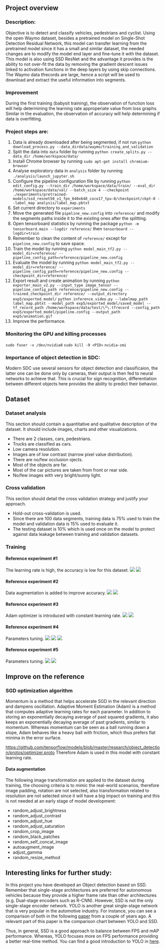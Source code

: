 ## Project overview
### Description:
Objective is to detect and classify vehicles, pedestrians and cyclist.
Using the open Waymo dataset, besides a pretrained model on Single-Shot Detection Residual Network, this model can transfer learning from the pretrained model since it has a small and similar dataset, the needed changes are to modify the model end layer and fine-tune it with the dataset.
This model is also using SSD ResNet and the advantage it provides is the ability to not over-fit the data by removing the gradient descent issues linked to activation functions in the deep layers by using skip connections.
The Waymo data tfrecords are large, hence a script will be used to download and extract the useful information into segments.

### Improvement
During the first training (babysit training), the observation of function loss will help determining the learning rate approperiate value from loss graphs.
Similar in the evaluation, the observation of accuracy will help determining if data is overfitting.

### Project steps are:
1. Data is already downloaded after being segmented, if not run
`python download_process.py --data_dirdata/waymo/training_and_validation`
2. Split the data into `data` folder by running
`python create_splits.py --data_dir /home/workspace/data/`
3. Install Chrome browser by running
`sudo apt-get install chromium-browser`
4. Analyse exploratory data in `analysis` folder by running
`./analysis/launch_jupyter.sh`
5. Configure the pipeline configuration file by running
`python edit_config.py --train_dir /home/workspace/data/train/ --eval_dir /home/workspace/data/val/ --batch_size 4 --checkpoint ./experiments/pretrained-models/ssd_resnet50_v1_fpn_640x640_coco17_tpu-8/checkpoint/ckpt-0 --label_map analysis/label_map.pbtxt`
6. Set current directory to `experiments`
7. Move the generated file `pipeline_new.config` into `reference/` and modify the segments paths inside it to the existing ones after the splitting.
8. Open tensorboard statistics by running the package
`python -m tensorboard.main --logdir reference/` then `tensorboard --logdir=train`
9. Remember to clean the content of `reference/` except for `pipeline_new.config` to save space.
10. Train the model by running
`python model_main_tf2.py --model_dir=reference/ --pipeline_config_path=reference/pipeline_new.config`
11. Evaluate the model by running
`python model_main_tf2.py --model_dir=reference/ --pipeline_config_path=reference/pipeline_new.config --checkpoint_dir=reference/`
12. Export result and create animation by running
`python exporter_main_v2.py --input_type image_tensor --pipeline_config_path reference/pipeline_new.config --trained_checkpoint_dir reference/ --output_directory exp5/exported_model/`
`python inference_video.py --labelmap_path label_map.pbtxt --model_path exp5/exported_model/saved_model --tf_record_path /home/workspace/data/test/\*\.tfrecord --config_path exp5/exported_model/pipeline.config --output_path exp5/animation.gif`
13. Improve the performance.

### Monitoring the GPU and killing processes
`sudo fuser -v /dev/nvidia0`
`sudo kill -9 <PID>`
`nvidia-smi`

### Importance of object detection in SDC:
Modern SDC use several sensors for object detection and classificaion, the latter one can be done only by cameras, their output is then fed to neural networks to achieve that.
This is crucial for sign recognition, differentiation between different objects here provides the ability to predict their behavior.

## Dataset
### Dataset analysis
This section should contain a quantitative and qualitative description of the dataset. It should include images, charts and other visualizations.
- There are 2 classes, cars, pedestrians.
- Trucks are classified as cars.
- Low camera resolution.
- Images are of low contrast (narrow pixel value distribution).
- There are no/few occlusion ojects.
- Most of the objects are far.
- Most of the car pictures are taken from front or rear side.
- No/few images with very bright/sunny light.

### Cross validation
This section should detail the cross validation strategy and justify your approach.
- Hold-out cross-validation is used.
- Since there are 100 data segments, training data is 75% used to train the model and validation data is 15% used to evaluate it.
- The testing dataset is 10% which is used once on the model to protect against data leakage between training and validation datasets.

### Training
#### Reference experiment #1
The learning rate is high, the accuracy is low for this dataset.
<img src="experiments/exp0/loss.png"/>
<img src="experiments/exp0/lr.png"/>

#### Reference experiment #2
Data augmentation is added to improve accuracy.
<img src="experiments/exp1/loss.png"/>
<img src="experiments/exp1/lr.png"/>

#### Reference experiment #3
Adam optimizer is introduced with constant learning rate.
<img src="experiments/exp2/loss.png"/>
<img src="experiments/exp2/lr.png"/>

#### Reference experiment #4
Parameters tuning.
<img src="experiments/exp3/loss.png"/>
<img src="experiments/exp3/lr.png"/>
<img src="experiments/exp3/acc.png"/>

#### Reference experiment #5
Parameters tuning.
<img src="experiments/exp4/loss.png"/>
<img src="experiments/exp4/acc.png"/>

## Improve on the reference
### SGD optimization algorithm
Momentum is a method that helps accelerate SGD in the relevant direction and dampens oscillation.
Adaptive Moment Estimation (Adam) is a method that computes adaptive learning rates for each parameter. In addition to storing an exponentially decaying average of past squared gradients, it also keeps an exponentially decaying average of past gradients, similar to momentum. Whereas momentum can be seen as a ball running down a slope, Adam behaves like a heavy ball with friction, which thus prefers flat minima in the error surface.

https://github.com/tensorflow/models/blob/master/research/object_detection/protos/optimizer.proto
Therefore Adam is used in this model with constant learning rate.

#### Data augmentation
The following image transformation are applied to the dataset during training, the choosing criteria is to mimic the real-world scenarios, therefore image padding, rotation are not selected, also transformation related to resolution are not selected since it will have a big impact on training and this is not needed at an early stage of model development:
- random_adjust_brightness
- random_adjust_contrast
- random_adjust_hue
- random_adjust_saturation
- random_crop_image
- random_black_patches
- random_self_concat_image
- autoaugment_image
- adjust_gamma
- random_resize_method

## Interesting links for further study:
In this project you have developed an Object detection based on SSD. Remember that single-stage architectures are preferred for autonomous vehicles because they provide a higher frame rate than other architectures (e.g. Dual-stage encoders such as R-CNN).
However, SSD is not the only single-stage encoder network. YOLO is another great single-stage network that is very popular in the automotive industry. For instance, you can see a comparison of both in the following [paper](https://arxiv.org/pdf/1506.02640.pdf) from a couple of years ago. A relevant part of this paper is the comparison chart between YOLO and SSD.

Thus, in general, SSD is a good approach to balance between FPS and mAP performance. Whereas, YOLO focuses more on FPS performance providing a better real-time method. You can find a good introduction to YOLO in [here](https://appsilon.com/object-detection-yolo-algorithm/).
